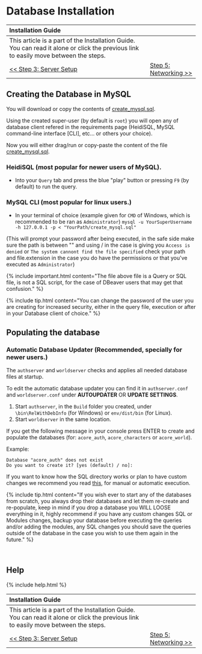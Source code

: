 # Database Installation

| Installation Guide                                                                                                                   |                                     |
| :----------------------------------------------------------------------------------------------------------------------------------- | :---------------------------------- |
| This article is a part of the Installation Guide. You can read it alone or click the previous link to easily move between the steps. |
| [<< Step 3: Server Setup](server-setup)                                                                                              | [Step 5: Networking >>](networking) |

## Creating the Database in MySQL

You will download or copy the contents of [create_mysql.sql](https://github.com/azerothcore/azerothcore-wotlk/blob/master/data/sql/create/create_mysql.sql).

Using the created super-user (by default is `root`) you will open any of database client refered in the requirements page (HeidiSQL, MySQL command-line interface [CLI], etc... or others your choice).

Now you will either drag/run or copy-paste the content of the file [create_mysql.sql](https://github.com/azerothcore/azerothcore-wotlk/blob/master/data/sql/create/create_mysql.sql).

### HeidiSQL (most popular for newer users of MySQL).
- Into your `Query` tab and press the blue "play" button or pressing `F9` (by default) to run the query.


### MySQL CLI (most popular for linux users.)
- In your terminal of choice (example given for `CMD` of Windows, which is recommended to be ran as `Administrator`) 
`mysql -u YourSuperUsername -h 127.0.0.1 -p < "YourPath/create_mysql.sql"` 

(This will prompt your password after being executed, in the safe side make sure the path is between "" and using / in the case is giving you `Access is denied` or `The system cannont find the file specified` check your path and file.extension in the case you do have the permissions or that you've executed as `Administrator`)


{% include important.html content="The file above file is a Query or SQL file, is not a SQL script, for the case of DBeaver users that may get that confusion." %}

{% include tip.html content="You can change the password of the user you are creating for increased security, either in the query file, execution or after in your Database client of choice." %}

## Populating the database

### Automatic Database Updater (Recommended, specially for newer users.)

The `authserver` and `worldserver` checks and applies all needed database files at startup.

To edit the automatic database updater you can find it in `authserver.conf` and `worldserver.conf` under **AUTOUPDATER** OR **UPDATE SETTINGS**.

1. Start `authserver`, in the `Build` folder you created, under `\bin\RelWithDebInfo` (for Windows) or `env/dist/bin` (for Linux).
2. Start `worldserver` in the same location.

If you get the following message in your console press ENTER to create and populate the databases (for: `acore_auth`, `acore_characters` or `acore_world`).

Example:
```
Database "acore_auth" does not exist
Do you want to create it? [yes (default) / no]:
```

If you want to know how the SQL directory works or plan to have custom changes we recommend you read [this](sql-directory), for manual or automatic execution.

{% include tip.html content="If you wish ever to start any of the databases from scratch, you always drop their databases and let them re-create and re-populate, keep in mind if you drop a database you WILL LOOSE everything in it, highly recommend if you have any custom changes SQL or Modules changes, backup your database before executing the queries and/or adding the modules, any SQL changes you should save the queries outside of the database in the case you wish to use them again in the future." %}


<br>

## Help

{% include help.html %}

| Installation Guide                                                                                                                   |                                     |
| :----------------------------------------------------------------------------------------------------------------------------------- | :---------------------------------- |
| This article is a part of the Installation Guide. You can read it alone or click the previous link to easily move between the steps. |
| [<< Step 3: Server Setup](server-setup)                                                                                              | [Step 5: Networking >>](networking) |

